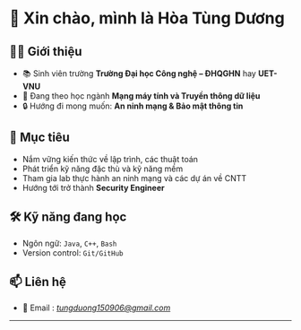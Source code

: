 # 👋 Xin chào, mình là Hòa Tùng Dương  

## 🧑‍💻 Giới thiệu
- 📚 Sinh viên trường **Trường Đại học Công nghệ – ĐHQGHN** hay **UET-VNU**
- 🔌 Đang theo học ngành **Mạng máy tính và Truyền thông dữ liệu**  
- 🔒 Hướng đi mong muốn: **An ninh mạng & Bảo mật thông tin**  

## 🚀 Mục tiêu
- Nắm vững kiến thức về lập trình, các thuật toán
- Phát triển kỹ năng đặc thù và kỹ năng mềm
- Tham gia lab thực hành an ninh mạng và các dự án về CNTT
- Hướng tới trở thành **Security Engineer**

## 🛠️ Kỹ năng đang học
- Ngôn ngữ: `Java`, `C++`, `Bash`   
- Version control: `Git/GitHub`  

## 📫 Liên hệ
- 📧 Email : *tungduong150906@gmail.com*
---

